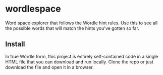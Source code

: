 # wordlespace
Word space explorer that follows the Wordle hint rules.  Use this to see all the possible words that will match the hints you've gotten so far.

## Install
In true Wordle form, this project is entirely self-contained code in a single HTML file that you can download and run locally. Clone the repo or just download the
file and open it in a browser.
